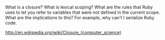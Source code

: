 What is a closure? What is lexical scoping? What are the rules that Ruby uses to let you refer to variables that were not defined in the current scope. What are the implications to this? For example, why can't I serialize Ruby code.

http://en.wikipedia.org/wiki/Closure_(computer_science)
